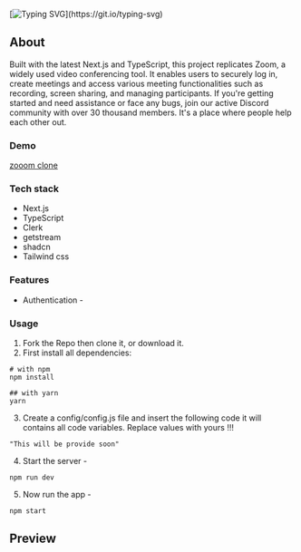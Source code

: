 [![Typing SVG](https://readme-typing-svg.demolab.com?font=Fira+Code&pause=1000&color=F7701A&random=false&width=435&lines=Hi!+Guys++%F0%9F%91%8B;This+is+video+calling+app+clone+Project.)](https://git.io/typing-svg)

## About
Built with the latest Next.js and TypeScript, this project replicates Zoom, a widely used video conferencing tool. It enables users to securely log in, create meetings and access various meeting functionalities such as recording, screen sharing, and managing participants.
If you're getting started and need assistance or face any bugs, join our active Discord community with over 30 thousand members. It's a place where people help each other out.

### Demo
[zooom clone](https://zooom-dusky.vercel.app/)

### Tech stack
- Next.js
- TypeScript
- Clerk
- getstream
- shadcn
- Tailwind css

### Features
* Authentication -

### Usage
1. Fork the Repo then clone it, or download it.
2. First install all dependencies:
```
# with npm
npm install

## with yarn
yarn
```
3. Create a config/config.js file and insert the following code it will contains all code variables. Replace values with yours !!!
```
"This will be provide soon"
```
4. Start the server -
````
npm run dev
````
5. Now run the app -
```
npm start
```

## Preview

